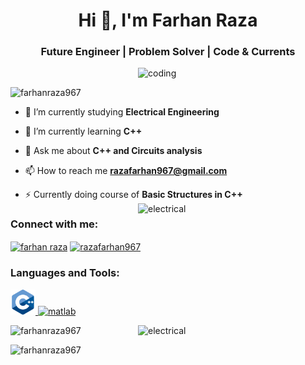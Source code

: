 <h1 align="center">Hi 👋, I'm Farhan Raza</h1>
<h3 align="center">Future Engineer | Problem Solver | Code & Currents</h3>

<img align="right" alt="coding" width="300" src="https://i.pinimg.com/originals/7e/b2/49/7eb249f2fd2e58e9ad6dd60ef892971b.gif"><br>


<p align="left"> <img src="https://komarev.com/ghpvc/?username=farhanraza967&label=Profile%20views&color=0e75b6&style=flat" alt="farhanraza967" /> </p>

- 🔭 I’m currently studying **Electrical Engineering**

- 🌱 I’m currently learning **C++**

- 💬 Ask me about **C++ and Circuits analysis**

- 📫 How to reach me **razafarhan967@gmail.com**

- ⚡ Currently doing course of **Basic Structures in C++**
<img align="right" alt="electrical" width="300" src="https://cdn.dribbble.com/users/1059583/screenshots/4171367/coding-freak.gif"><br>

<h3 align="left">Connect with me:</h3>
<p align="left">
<a href="https://linkedin.com/in/farhan raza" target="blank"><img align="center" src="https://raw.githubusercontent.com/rahuldkjain/github-profile-readme-generator/master/src/images/icons/Social/linked-in-alt.svg" alt="farhan raza" height="30" width="40" /></a>
<a href="https://www.hackerrank.com/razafarhan967" target="blank"><img align="center" src="https://raw.githubusercontent.com/rahuldkjain/github-profile-readme-generator/master/src/images/icons/Social/hackerrank.svg" alt="razafarhan967" height="30" width="40" /></a>
</p>
<h3 align="left">Languages and Tools:</h3>

<p align="left"> <a href="https://www.w3schools.com/cpp/" target="_blank" rel="noreferrer"> <img src="https://raw.githubusercontent.com/devicons/devicon/master/icons/cplusplus/cplusplus-original.svg" alt="cplusplus" width="40" height="40"/> </a> <a href="https://www.mathworks.com/" target="_blank" rel="noreferrer"> <img src="https://upload.wikimedia.org/wikipedia/commons/2/21/Matlab_Logo.png" alt="matlab" width="40" height="40"/> </a> </p>
<img align="right" alt="electrical" width="300" src="https://i.pinimg.com/originals/35/18/69/351869661838f75c52ae8f7b7de34f99.gif">
<p align="left">
  <img src="https://github-readme-streak-stats.herokuapp.com/?user=farhanraza967&" alt="farhanraza967" />
</p>
<p align="left">
<p align="left">
  <img src="https://github-readme-stats.vercel.app/api/top-langs?username=farhanraza967&show_icons=true&locale=en&layout=compact" alt="farhanraza967" />
</p>
 
